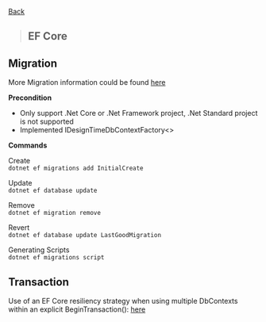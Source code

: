 [Back](../README.md)

> ## EF Core 

## Migration

More Migration information could be found [here](https://docs.microsoft.com/en-us/ef/core/managing-schemas/migrations/)

__Precondition__
* Only support .Net Core or .Net Framework project, .Net Standard project is not supported  
* Implemented IDesignTimeDbContextFactory<>

__Commands__

Create  
	`dotnet ef migrations add InitialCreate`
		
Update  
	`dotnet ef database update`

Remove  
	`dotnet ef migration remove`

Revert  
	`dotnet ef database update LastGoodMigration`

Generating Scripts  
	`dotnet ef migrations script`


## Transaction

Use of an EF Core resiliency strategy when using multiple DbContexts within an explicit BeginTransaction(): [here]( https://docs.microsoft.com/en-us/ef/core/miscellaneous/connection-resiliency)